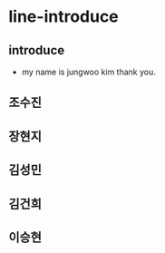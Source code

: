 # line-introduce

## introduce
- my name is jungwoo kim thank you.

## 조수진

## 장현지

## 김성민

## 김건희

## 이승현
